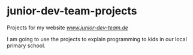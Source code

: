 # junior-dev-team-projects

Projects for my website _www.junior-dev-team.de_

I am going to use the projects to explain programming to kids in our local primary school.
